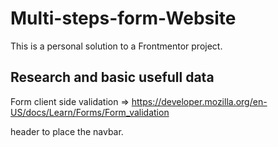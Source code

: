 # Multi-steps-form-Website
This is a personal solution to a Frontmentor project.

## Research and basic usefull data

Form client side validation => https://developer.mozilla.org/en-US/docs/Learn/Forms/Form_validation

header to place the navbar.

